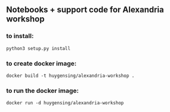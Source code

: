## Notebooks + support code for Alexandria workshop

### to install:
`python3 setup.py install`

### to create docker image:
`docker build -t huygensing/alexandria-workshop .`

### to run the docker image:
`docker run -d huygensing/alexandria-workshop`